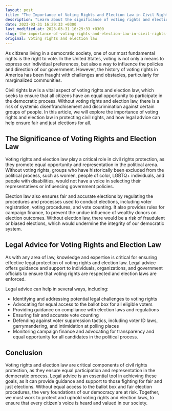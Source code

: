 ```yaml
---
layout: post
title: "The Importance of Voting Rights and Election Law in Civil Rights Protection"
description: "Learn about the significance of voting rights and election law in protecting civil rights, and how legal advice can help ensure fair and just elections for all."
date: 2023-03-31 16:29:33 +0300
last_modified_at: 2023-03-31 16:29:33 +0300
slug: the-importance-of-voting-rights-and-election-law-in-civil-rights-protection
original: Voting rights and election law
---
```

As citizens living in a democratic society, one of our most fundamental rights is the right to vote. In the United States, voting is not only a means to express our individual preferences, but also a way to influence the policies and direction of our government. However, the history of voting rights in America has been fraught with challenges and obstacles, particularly for marginalized communities. 

Civil rights law is a vital aspect of voting rights and election law, which seeks to ensure that all citizens have an equal opportunity to participate in the democratic process. Without voting rights and election law, there is a risk of systemic disenfranchisement and discrimination against certain groups of people. In this article, we will explore the importance of voting rights and election law in protecting civil rights, and how legal advice can help ensure fair and just elections for all.

## The Significance of Voting Rights and Election Law

Voting rights and election law play a critical role in civil rights protection, as they promote equal opportunity and representation in the political arena. Without voting rights, groups who have historically been excluded from the political process, such as women, people of color, LGBTQ+ individuals, and people with disabilities, would not have a voice in selecting their representatives or influencing government policies. 

Election law also ensures fair and accurate elections by regulating the procedures and processes used to conduct elections, including voter registration, voting procedures, and vote counting. It also provides rules for campaign finance, to prevent the undue influence of wealthy donors on election outcomes. Without election law, there would be a risk of fraudulent or biased elections, which would undermine the integrity of our democratic system.

## Legal Advice for Voting Rights and Election Law

As with any area of law, knowledge and expertise is critical for ensuring effective legal protection of voting rights and election law. Legal advice offers guidance and support to individuals, organizations, and government officials to ensure that voting rights are respected and election laws are enforced. 

Legal advice can help in several ways, including:

- Identifying and addressing potential legal challenges to voting rights
- Advocating for equal access to the ballot box for all eligible voters
- Providing guidance on compliance with election laws and regulations
- Ensuring fair and accurate vote counting 
- Defending against voter suppression tactics, including voter ID laws, gerrymandering, and intimidation at polling places 
- Monitoring campaign finance and advocating for transparency and equal opportunity for all candidates in the political process. 

## Conclusion

Voting rights and election law are critical components of civil rights protection, as they ensure equal participation and representation in the democratic process. Legal advice is an essential tool in achieving these goals, as it can provide guidance and support to those fighting for fair and just elections. Without equal access to the ballot box and fair election procedures, the very foundations of our democracy are at risk. Together, we must work to protect and uphold voting rights and election laws, to ensure that every citizen's voice is heard and valued in our society.